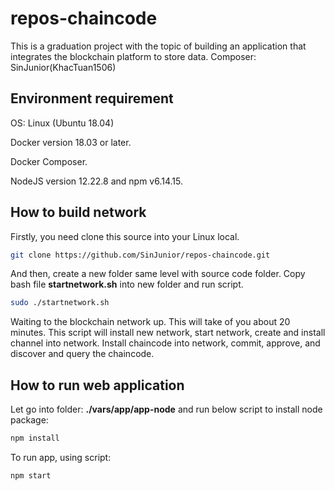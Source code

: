 # repos-chaincode

This is a graduation project with the topic of building an application that integrates the blockchain platform to store data.
Composer: SinJunior(KhacTuan1506)

## Environment requirement

OS: Linux (Ubuntu 18.04)

Docker version 18.03 or later.

Docker Composer.

NodeJS version 12.22.8 and npm v6.14.15.

## How to build network

Firstly, you need clone this source into your Linux local.

```bash
git clone https://github.com/SinJunior/repos-chaincode.git
```

And then, create a new folder same level with source code folder. Copy bash file **startnetwork.sh** into new folder and run script.

```bash
sudo ./startnetwork.sh
```

Waiting to the blockchain network up. This will take of you about 20 minutes.
This script will install new network, start network, create and install channel into network. Install chaincode into network, commit, approve, and discover and query the chaincode.

## How to run web application

Let go into folder: **./vars/app/app-node** and run below script to install node package:

```bash
npm install
```

To run app, using script:

```bash
npm start
```
